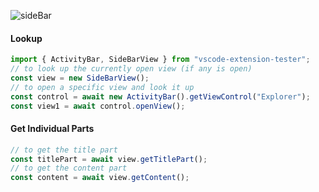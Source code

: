 ![sideBar](https://user-images.githubusercontent.com/4181232/56655128-327fb780-6692-11e9-83d0-d19ff1f8a836.png)

#### Lookup

```typescript
import { ActivityBar, SideBarView } from "vscode-extension-tester";
// to look up the currently open view (if any is open)
const view = new SideBarView();
// to open a specific view and look it up
const control = await new ActivityBar().getViewControl("Explorer");
const view1 = await control.openView();
```

#### Get Individual Parts

```typescript
// to get the title part
const titlePart = await view.getTitlePart();
// to get the content part
const content = await view.getContent();
```
